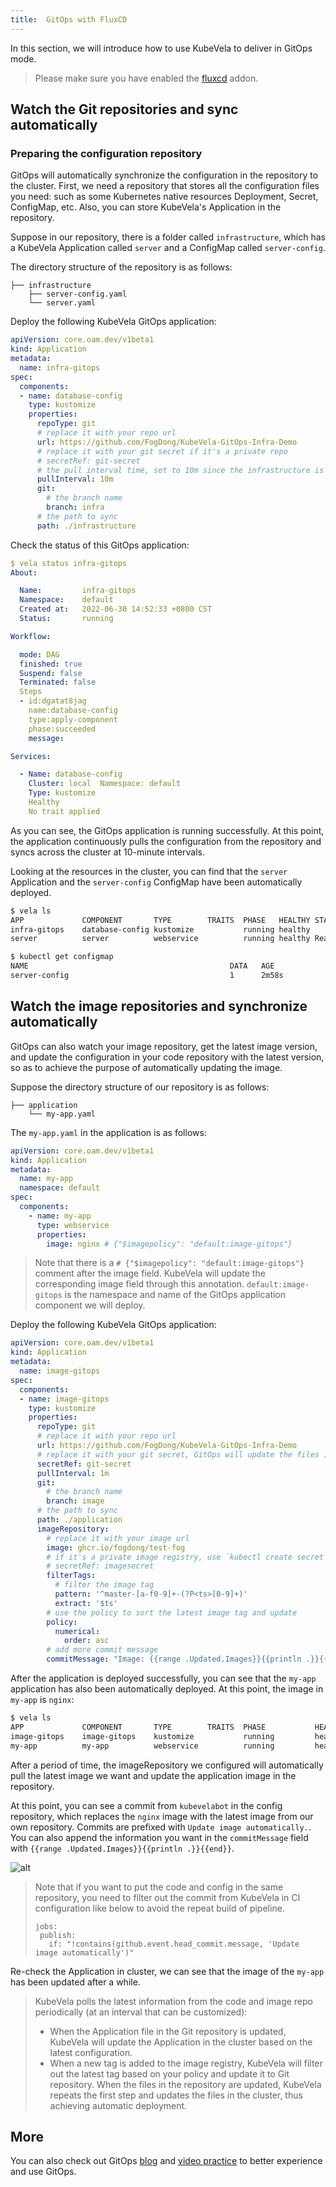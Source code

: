 ```yaml
---
title:  GitOps with FluxCD
---
```


In this section, we will introduce how to use KubeVela to deliver in GitOps mode.

> Please make sure you have enabled the [fluxcd](../../reference/addons/fluxcd) addon.

## Watch the Git repositories and sync automatically

### Preparing the configuration repository

GitOps will automatically synchronize the configuration in the repository to the cluster. First, we need a repository that stores all the configuration files you need: such as some Kubernetes native resources Deployment, Secret, ConfigMap, etc. Also, you can store KubeVela's Application in the repository.

Suppose in our repository, there is a folder called `infrastructure`, which has a KubeVela Application called `server` and a ConfigMap called `server-config`.

The directory structure of the repository is as follows:

```shell
├── infrastructure
    ├── server-config.yaml
    └── server.yaml
```

Deploy the following KubeVela GitOps application:

```yaml
apiVersion: core.oam.dev/v1beta1
kind: Application
metadata:
  name: infra-gitops
spec:
  components:
  - name: database-config
    type: kustomize
    properties:
      repoType: git
      # replace it with your repo url
      url: https://github.com/FogDong/KubeVela-GitOps-Infra-Demo
      # replace it with your git secret if it's a private repo
      # secretRef: git-secret
      # the pull interval time, set to 10m since the infrastructure is steady
      pullInterval: 10m
      git:
        # the branch name
        branch: infra
      # the path to sync
      path: ./infrastructure
```

Check the status of this GitOps application:

```yaml
$ vela status infra-gitops
About:

  Name:      	infra-gitops
  Namespace: 	default
  Created at:	2022-06-30 14:52:33 +0800 CST
  Status:    	running

Workflow:

  mode: DAG
  finished: true
  Suspend: false
  Terminated: false
  Steps
  - id:dgatat8jag
    name:database-config
    type:apply-component
    phase:succeeded
    message:

Services:

  - Name: database-config
    Cluster: local  Namespace: default
    Type: kustomize
    Healthy
    No trait applied
```

As you can see, the GitOps application is running successfully. At this point, the application continuously pulls the configuration from the repository and syncs across the cluster at 10-minute intervals.

Looking at the resources in the cluster, you can find that the `server` Application and the `server-config` ConfigMap have been automatically deployed.

```bash
$ vela ls
APP         	COMPONENT      	TYPE      	TRAITS	PHASE  	HEALTHY	STATUS   	CREATED-TIME
infra-gitops	database-config	kustomize 	      	running	healthy	         	2022-06-30 14:52:33 +0800 CST
server      	server         	webservice	      	running	healthy	Ready:1/1	2022-06-30 14:52:35 +0800 CST

$ kubectl get configmap
NAME                                             DATA   AGE
server-config                                    1      2m58s
```

## Watch the image repositories and synchronize automatically

GitOps can also watch your image repository, get the latest image version, and update the configuration in your code repository with the latest version, so as to achieve the purpose of automatically updating the image.

Suppose the directory structure of our repository is as follows:

```shell
├── application
    └── my-app.yaml
```

The `my-app.yaml` in the application is as follows:

```yaml
apiVersion: core.oam.dev/v1beta1
kind: Application
metadata:
  name: my-app
  namespace: default
spec:
  components:
    - name: my-app
      type: webservice
      properties:
        image: nginx # {"$imagepolicy": "default:image-gitops"}
```

> Note that there is a `# {"$imagepolicy": "default:image-gitops"}` comment after the image field. KubeVela will update the corresponding image field through this annotation. `default:image-gitops` is the namespace and name of the GitOps application component we will deploy.

Deploy the following KubeVela GitOps application:

```yaml
apiVersion: core.oam.dev/v1beta1
kind: Application
metadata:
  name: image-gitops
spec:
  components:
  - name: image-gitops
    type: kustomize
    properties:
      repoType: git
      # replace it with your repo url
      url: https://github.com/FogDong/KubeVela-GitOps-Infra-Demo
      # replace it with your git secret, GitOps will update the files in your repository with the latest image, which requires write permission
      secretRef: git-secret
      pullInterval: 1m
      git:
        # the branch name
        branch: image
      # the path to sync
      path: ./application
      imageRepository:
        # replace it with your image url
        image: ghcr.io/fogdong/test-fog
        # if it's a private image registry, use `kubectl create secret docker-registry` to create the secret
        # secretRef: imagesecret
        filterTags:
          # filter the image tag
          pattern: '^master-[a-f0-9]+-(?P<ts>[0-9]+)'
          extract: '$ts'
        # use the policy to sort the latest image tag and update
        policy:
          numerical:
            order: asc
        # add more commit message
        commitMessage: "Image: {{range .Updated.Images}}{{println .}}{{end}}"
```

After the application is deployed successfully, you can see that the `my-app` application has also been automatically deployed. At this point, the image in `my-app` is `nginx`:

```bash
$ vela ls
APP         	COMPONENT   	TYPE      	TRAITS	PHASE          	HEALTHY  	STATUS   	CREATED-TIME
image-gitops	image-gitops	kustomize 	      	running        	healthy  	         	2022-06-30 15:16:30 +0800 CST
my-app      	my-app      	webservice	      	running       	healthy	 Ready:1/1	2022-06-30 15:16:31 +0800 CST
```

After a period of time, the imageRepository we configured will automatically pull the latest image we want and update the application image in the repository.

At this point, you can see a commit from `kubevelabot` in the config repository, which replaces the `nginx` image with the latest image from our own repository. Commits are prefixed with `Update image automatically.`. You can also append the information you want in the `commitMessage` field with `{{range .Updated.Images}}{{println .}}{{end}}`.

![alt](../../resources/gitops-image.png)

> Note that if you want to put the code and config in the same repository, you need to filter out the commit from KubeVela in CI configuration like below to avoid the repeat build of pipeline.
> 
> ```shell
> jobs:
>  publish:
>    if: "!contains(github.event.head_commit.message, 'Update image automatically')"
> ```

Re-check the Application in cluster, we can see that the image of the `my-app` has been updated after a while.

> KubeVela polls the latest information from the code and image repo periodically (at an interval that can be customized):
> * When the Application file in the Git repository is updated, KubeVela will update the Application in the cluster based on the latest configuration.
> * When a new tag is added to the image registry, KubeVela will filter out the latest tag based on your policy and update it to Git repository. When the files in the repository are updated, KubeVela repeats the first step and updates the files in the cluster, thus achieving automatic deployment.

## More

You can also check out GitOps [blog](https://kubevela.io/blog/2021/10/10/kubevela-gitops) and [video practice](https://kubevela.io/videos/best-practice/gitops ) to better experience and use GitOps.
